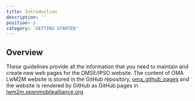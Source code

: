 ```yaml
---
title: Introduction
description: ''
position: 1
category: 'GETTING STARTED'
---
```

## Overview
These guidelines provide all the information that you need to maintain and create new web pages for the DMSE/IPSO website.
The content of OMA LwM2M website is stored in the GitHub repository, [oma_github_pages](https://github.com/OpenMobileAlliance/oma_github_pages) and the website is rendered by GitHub as GitHub pages in [lwm2m.openmobilealliance.org](https://lwm2m.openmobilealliance.org/).

